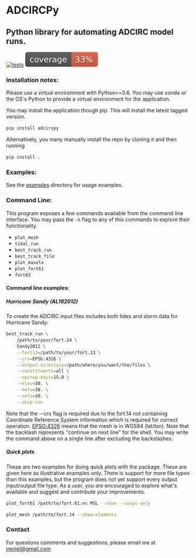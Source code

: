 # ADCIRCPy
## Python library for automating ADCIRC model runs.
[![tests](https://github.com/JaimeCalzadaNOAA/adcircpy/workflows/tests/badge.svg)](https://github.com/JaimeCalzadaNOAA/adcircpy/actions)
[![coverage](tests/coverage.svg)](https://github.com/JaimeCalzadaNOAA/adcircpy/actions)

### Installation notes:

Please use a virtual environment with Python>=3.6. You may use conda or the OS's Python to provide a virtual environment for the application.

You may install the application though pip. This will install the latest tagged version.
```bash
pip install adcircpy
```

Alternatively, you many manually install the repo by cloning it and then running
```bash
pip install .
```

### Examples: 
See the [examples](examples) directory for usage examples.


### Command Line:
This program exposes a few commands available from the command line interface. You may pass the `-h` flag to any of this commands to explore their functionality. 
* `plot_mesh`
* `tidal_run`
* `best_track_run`
* `best_track_file`
* `plot_maxele`
* `plot_fort61` 
* `fort63`

#### Command line examples:
##### Hurricane Sandy (AL182012)
To create the ADCIRC input files includes both tides and storm data for Hurricane Sandy:
```bash
best_track_run \
    /path/to/your/fort.14 \
    Sandy2012 \
    --fort13=/path/to/your/fort.13 \
    --crs=EPSG:4326 \
    --output-directory=/path/where/you/want/the/files \
    --constituents=all \
    --spinup-days=15.0 \
    --elev=30. \
    --mete=30. \
    --velo=30. \
    --skip-run
```
Note that the --crs flag is required due to the fort.14 not containing Coordinate Reference System information which is required for correct operation. [EPSG:4326](https://spatialreference.org/ref/epsg/wgs-84/) means that the mesh is in WGS84 (lat/lon).
Note that the backlash represents "continue on next line" for the shell. You may write the command above on a single line after excluding the backslashes.

##### Quick plots
These are two examples for doing quick plots with the package. These are given here as illustrative examples only. There is support for more file types than this examples, but the program does not yet support every output input/output file type.
As a user, you are encouraged to explore what's available and suggest and contribute your improvements.
```bash
plot_fort61 /path/to/fort.61.nc MSL --show --coops-only
```
```bash
plot_mesh /path/to/fort.14 --show-elements
```

### Contact
For questions comments and suggestions, please email me at jreniel@gmail.com
